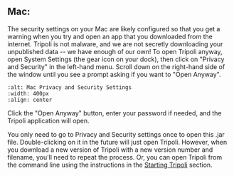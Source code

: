 ## Mac:

The security settings on your Mac are likely configured so that you get a warning when you try and open an app that you downloaded from the internet.  Tripoli is not malware, and we are not secretly downloading your unpublished data -- we have enough of our own!  To open Tripoli anyway, open System Settings (the gear icon on your dock), then click on "Privacy and Security" in the left-hand menu. Scroll down on the right-hand side of the window until you see a prompt asking if you want to "Open Anyway". 

```{image} ../graphics/MacPrivacyAndSecuritySettings.png
:alt: Mac Privacy and Security Settings
:width: 400px
:align: center
```

Click the "Open Anyway" button, enter your password if needed, and the Tripoli application will open.  

You only need to go to Privacy and Security settings once to open this .jar file.  Double-clicking on it in the future will just open Tripoli.  However, when you download a new version of Tripoli with a new version number and filename, you'll need to repeat the process.  Or, you can open Tripoli from the command line using the instructions in the [Starting Tripoli](../using_Tripoli/05-StartingTripoli.md "Starting Tripoli") section.